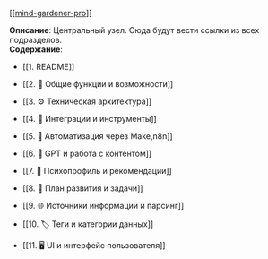 [[[mind-gardener-pro](https://preview--mind-gardener-pro.lovable.app/)]]

**Описание**: Центральный узел. Сюда будут вести ссылки из всех подразделов.  
**Содержание**:


- [[1. README]]
    
- [[2. 🔧 Общие функции и возможности]]
    
- [[3. ⚙️ Техническая архитектура]]
    
- [[4. 🔌 Интеграции и инструменты]]
    
- [[5. 🔄 Автоматизация через Make,n8n]]
    
- [[6. 🧠 GPT и работа с контентом]]
    
- [[7. 👤 Психопрофиль и рекомендации]]
    
- [[8. 📅 План развития и задачи]]
    
- [[9. 🌐 Источники информации и парсинг]]
    
- [[10. 🏷 Теги и категории данных]]
    
- [[11. 🖥 UI и интерфейс пользователя]]